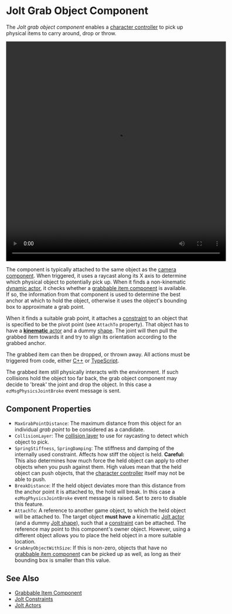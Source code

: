 # Jolt Grab Object Component

The *Jolt grab object component* enables a [character controller](jolt-character-controller.md) to pick up physical items to carry around, drop or throw.

<video src="media/grab-items.webm" width="600" height="600" autoplay loop></video>

The component is typically attached to the same object as the [camera component](../../../graphics/camera-component.md). When triggered, it uses a raycast along its X axis to determine which physical object to potentially pick up. When it finds a non-kinematic [dynamic actor](../actors/jolt-dynamic-actor-component.md), it checks whether a [grabbable item component](../../../gameplay/grabbable-item-component.md) is available. If so, the information from that component is used to determine the best anchor at which to hold the object, otherwise it uses the object's bounding box to approximate a grab point.

When it finds a suitable grab point, it attaches a [constraint](../constraints/jolt-constraints.md) to an object that is specified to be the pivot point (see `AttachTo` property). That object has to have a [**kinematic** actor](../actors/jolt-dynamic-actor-component.md) and a dummy [shape](../collision-shapes/jolt-shapes.md). The joint will then pull the grabbed item towards it and try to align its orientation according to the grabbed anchor.

The grabbed item can then be dropped, or thrown away. All actions must be triggered from code, either [C++](../../../custom-code/cpp/cpp-overview.md) or [TypeScript](../../../custom-code/typescript/typescript-overview.md).

The grabbed item still physically interacts with the environment. If such collisions hold the object too far back, the grab object component may decide to 'break' the joint and drop the object. In this case a `ezMsgPhysicsJointBroke` event message is sent.

## Component Properties

* `MaxGrabPointDistance`: The maximum distance from this object for an individual *grab point* to be considered as a candidate.
* `CollisionLayer`: The [collision layer](../collision-shapes/jolt-collision-layers.md) to use for raycasting to detect which object to pick.
* `SpringStiffness`, `SpringDamping`: The stiffness and damping of the internally used constraint. Affects how stiff the object is held. **Careful:** This also determines how much force the held object can apply to other objects when you push against them. High values mean that the held object can push objects, that the [character controller](jolt-character-controller.md) itself may not be able to push.
* `BreakDistance`: If the held object deviates more than this distance from the anchor point it is attached to, the hold will break. In this case a `ezMsgPhysicsJointBroke` event message is raised. Set to zero to disable this feature.
* `AttachTo`: A reference to another game object, to which the held object will be attached to. The target object **must have** a kinematic [Jolt actor](../actors/jolt-dynamic-actor-component.md) (and a dummy [Jolt shape](../collision-shapes/jolt-shapes.md)), such that a [constraint](../constraints/jolt-constraints.md) can be attached. The reference may point to this component's owner object. However, using a different object allows you to place the held object in a more suitable location.
* `GrabAnyObjectWithSize`: If this is non-zero, objects that have no [grabbable item component](../../../gameplay/grabbable-item-component.md) can be picked up as well, as long as their bounding box is smaller than this value.

## See Also

* [Grabbable Item Component](../../../gameplay/grabbable-item-component.md)
* [Jolt Constraints](../constraints/jolt-constraints.md)
* [Jolt Actors](../actors/jolt-actors.md)
